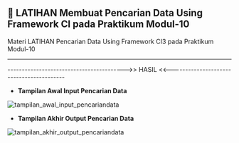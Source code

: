 ## 🚀 LATIHAN Membuat Pencarian Data Using Framework CI pada Praktikum Modul-10

Materi LATIHAN Pencarian Data Using Framework CI3 pada Praktikum Modul-10

<hr>




----------------------------------------->> HASIL <<-----------------------------------------

- <b>Tampilan Awal Input Pencarian Data</b> 

![tampilan_awal_input_pencariandata](https://user-images.githubusercontent.com/80149680/170927324-ae7d3299-8be1-4f1e-bac7-2b793774d14d.png)

- <b>Tampilan Akhir Output Pencarian Data</b>

![tampilan_akhir_output_pencariandata](https://user-images.githubusercontent.com/80149680/170927361-d4cd0794-937e-4bba-bb5d-ec988150cc94.png)

